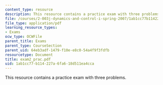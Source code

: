 ```yaml
---
content_type: resource
description: This resource contains a practice exam with three problems.
file: /courses/2-003j-dynamics-and-control-i-spring-2007/1ab1cc77b114227a6fa618d511ea4cca_exam2_prac.pdf
file_type: application/pdf
learning_resource_types:
- Exams
ocw_type: OCWFile
parent_title: Exams
parent_type: CourseSection
parent_uid: 64eb3adf-1479-f10e-e8c0-54a4f9f3fdfb
resourcetype: Document
title: exam2_prac.pdf
uid: 1ab1cc77-b114-227a-6fa6-18d511ea4cca
---
```

This resource contains a practice exam with three problems.